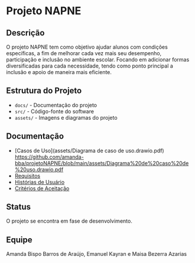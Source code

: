 # Projeto NAPNE

## Descrição
O projeto NAPNE tem como objetivo ajudar alunos com condições específicas, a fim de melhorar cada vez mais seu desempenho, participação e inclusão no ambiente escolar. Focando em adicionar formas diversificadas para cada necessidade, tendo como ponto principal a inclusão e apoio de maneira mais eficiente.

## Estrutura do Projeto
- `docs/` - Documentação do projeto
- `src/` - Código-fonte do software
- `assets/` - Imagens e diagramas do projeto

## Documentação
- [Casos de Uso](assets/Diagrama de caso de uso.drawio.pdf) https://github.com/amanda-bba/projetoNAPNE/blob/main/assets/Diagrama%20de%20caso%20de%20uso.drawio.pdf
- [Requisitos](docs/requisitos.md)
- [Histórias de Usuário](docs/historia_usuario.md)
- [Critérios de Aceitação](docs/Criterios_aceitação.md)

## Status
O projeto se encontra em fase de desenvolvimento. 

## Equipe
Amanda Bispo Barros de Araújo,
Emanuel Kayran e
Maisa Bezerra Azarias 

